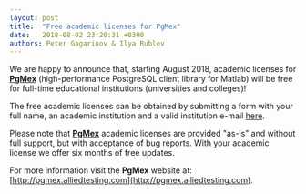 ```yaml
---
layout: post
title:  "Free academic licenses for PgMex"
date:   2018-08-02 23:20:31 +0300
authors: Peter Gagarinov & Ilya Rublev
---
```


We are happy to announce that, starting August 2018, academic licenses for [**PgMex**](http://pgmex.alliedtesting.com)
(high-performance PostgreSQL client library for Matlab) will be free for full-time educational institutions (universities
and colleges)!

The free academic licenses can be obtained by submitting a form with your full name, an academic institution and a valid
institution e-mail [here](http://pgmex.alliedtesting.com/#academic-license).

Please note that [**PgMex**](http://pgmex.alliedtesting.com) academic licenses are provided "as-is" and without full
support, but with acceptance of bug reports. With your academic license we offer six months of free updates.

For more information visit the **PgMex** website at: [http://pgmex.alliedtesting.com](http://pgmex.alliedtesting.com).